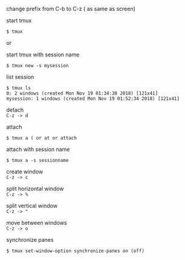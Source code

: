 
change prefix from C-b to C-z ( as same as screen)


start tmux
```console
$ tmux
```

or

start tmux with session name
```console
$ tmux new -s mysession
```


list session
```console
$ tmux ls
0: 2 windows (created Mon Nov 19 01:34:38 2018) [121x41]
mysession: 1 windows (created Mon Nov 19 01:52:34 2018) [121x41]
```




detach  
`C-z -> d `

attach
```console
$ tmux a ( or at or attach
```
attach with session name
```console
$ tmux a -s sessionname
```


create  window   
`C-z -> c`

split horizontal window  
`C-z -> %`

split vertical window  
`C-z -> "`

move between windows  
`C-z -> o`

synchronize panes  
```console
$ tmux set-window-option synchronize-panes on (off)
```
